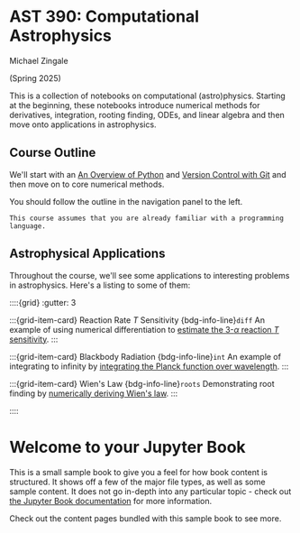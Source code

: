 AST 390: Computational Astrophysics
===================================

Michael Zingale

(Spring 2025)

This is a collection of notebooks on computational (astro)physics.
Starting at the beginning, these notebooks introduce numerical methods
for derivatives, integration, rooting finding, ODEs, and linear algebra
and then move onto applications in astrophysics.


Course Outline
--------------

We'll start with an [An Overview of Python](https://zingale.github.io/computational_astrophysics/python/jupyter.html)
and [Version Control with Git](https://zingale.github.io/computational_astrophysics/git/version-control.html) and then
move on to core numerical methods.

You should follow the outline in the navigation panel to the left.

```{note}
This course assumes that you are already familiar with a programming language.
```


Astrophysical Applications
--------------------------

Throughout the course, we'll see some applications to interesting problems in astrophysics.  Here's a listing
to some of them:

::::{grid}
:gutter: 3

:::{grid-item-card} Reaction Rate $T$ Sensitivity
{bdg-info-line}`diff`
An example of using numerical differentiation to
[estimate the 3-$\alpha$ reaction $T$ sensitivity](https://zingale.github.io/computational_astrophysics/basics/diff-int/application-rate-temperature-sensitivity.html).
:::

:::{grid-item-card} Blackbody Radiation
{bdg-info-line}`int`
An example of integrating to infinity by
[integrating the Planck function over wavelength](https://zingale.github.io/computational_astrophysics/basics/diff-int/application-blackbody.html).
:::

:::{grid-item-card} Wien's Law
{bdg-info-line}`roots`
Demonstrating root finding by
[numerically deriving Wien's law](https://zingale.github.io/computational_astrophysics/basics/roots/application-wiens.html).
:::


::::



# Welcome to your Jupyter Book

This is a small sample book to give you a feel for how book content is
structured.
It shows off a few of the major file types, as well as some sample content.
It does not go in-depth into any particular topic - check out [the Jupyter Book documentation](https://jupyterbook.org) for more information.

Check out the content pages bundled with this sample book to see more.

```{tableofcontents}
```
